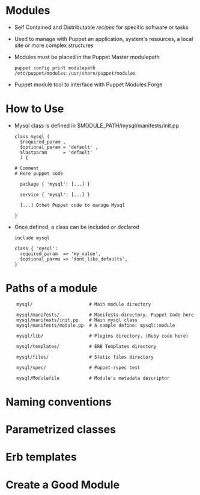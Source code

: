 # Modules

  - Self Contained and Distributable *recipes* for specific software or tasks
  
  - Used to manage with Puppet an application, system's resources, a local site or more complex structures
  
  - Modules must be placed in the Puppet Master modulepath
    
        puppet config print modulepath
        /etc/puppet/modules:/usr/share/puppet/modules
 
 
  - Puppet module tool to interface with Puppet Modules Forge
  
  
# How to Use

  - Mysql class is defined in $MODULE_PATH/mysql/manifests/init.pp

        class mysql (
          $required_param ,
          $optional_param = 'default' ,
          $lastparam      = 'default' 
          ) {

        # Comment
        # Here puppet code
        
          package { 'mysql': [...] }
 
          service { 'mysql': [...] }
        
          [...] Othet Puppet code to manage Mysql
        
        }
        
  - Once defined, a class can be included or declared        

        include mysql
        
        class { 'mysql':
          required_param  => 'my_value',
          $optional_parma => 'dont_like_defaults',
        }
        
   
# Paths of a module

        mysql/                     # Main module directory

        mysql/manifests/           # Manifests directory. Puppet Code here
        mysql/manifests/init.pp    # Main mysql class 
        mysql/manifests/module.pp  # A sample define: mysql::module

        mysql/lib/                 # Plugins directory. (Ruby code here) 
        
        mysql/templates/           # ERB Templates directory 
        
        mysql/files/               # Static files directory 

        mysql/spec/                # Puppet-rspec test 

        mysql/Modulefile           # Module's metadata descriptor


# Naming conventions





# Parametrized classes

# Erb templates

# Create a Good Module


